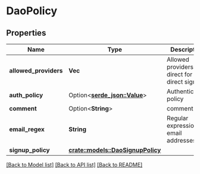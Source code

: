# DaoPolicy

## Properties

Name | Type | Description | Notes
------------ | ------------- | ------------- | -------------
**allowed_providers** | **Vec<String>** | Allowed providers (use direct for direct sign-in) | 
**auth_policy** | Option<[**serde_json::Value**](.md)> | Authentication policy | [optional]
**comment** | Option<**String**> | comment | [optional]
**email_regex** | **String** | Regular expression for email addresses | 
**signup_policy** | [**crate::models::DaoSignupPolicy**](DaoSignupPolicy.md) |  | 

[[Back to Model list]](../README.md#documentation-for-models) [[Back to API list]](../README.md#documentation-for-api-endpoints) [[Back to README]](../README.md)


